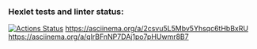 ### Hexlet tests and linter status:
[![Actions Status](https://github.com/Zak255/python-project-lvl1/workflows/hexlet-check/badge.svg)](https://github.com/Zak255/python-project-lvl1/actions)
https://asciinema.org/a/2csvu5L5Mbv5Yhsqc6tHbBxRU
https://asciinema.org/a/qlrBFnNP7DAj1po7pHUwmr8B7